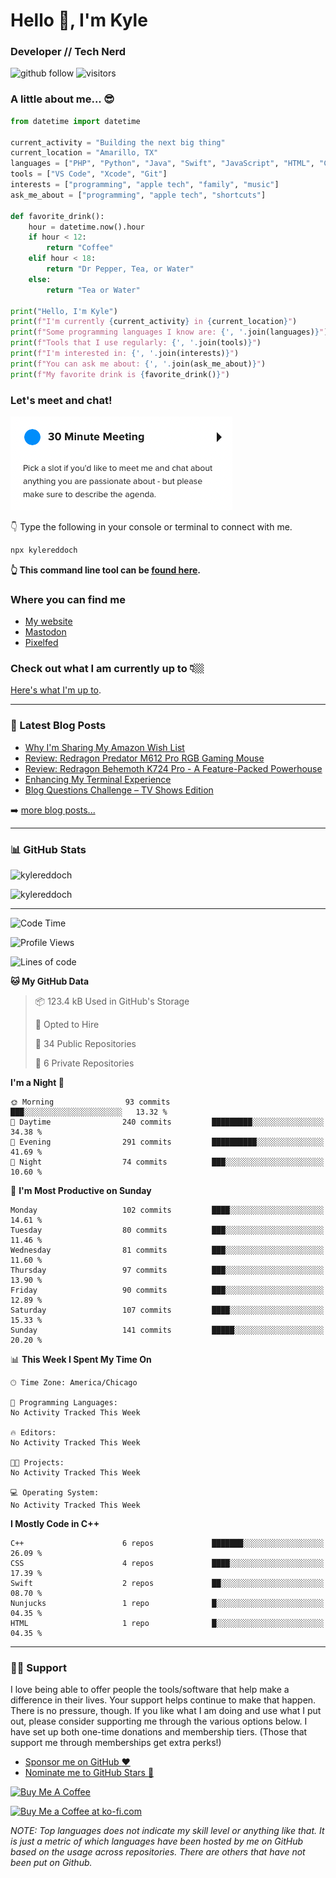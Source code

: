 # Hello 👋, I'm Kyle

### Developer // Tech Nerd

![github follow](https://img.shields.io/github/followers/kylereddoch?label=Followers&logo=github)
![visitors](https://visitor-badge.glitch.me/badge?page_id=kylereddoch.kylereddoch&left_color=black&right_color=blue)

### A little about me... 😎

```python
from datetime import datetime

current_activity = "Building the next big thing"
current_location = "Amarillo, TX"
languages = ["PHP", "Python", "Java", "Swift", "JavaScript", "HTML", "CSS"]
tools = ["VS Code", "Xcode", "Git"]
interests = ["programming", "apple tech", "family", "music"]
ask_me_about = ["programming", "apple tech", "shortcuts"]

def favorite_drink():
    hour = datetime.now().hour
    if hour < 12:
        return "Coffee"
    elif hour < 18:
        return "Dr Pepper, Tea, or Water"
    else:
        return "Tea or Water"

print("Hello, I'm Kyle")
print(f"I'm currently {current_activity} in {current_location}")
print(f"Some programming languages I know are: {', '.join(languages)}")
print(f"Tools that I use regularly: {', '.join(tools)}")
print(f"I'm interested in: {', '.join(interests)}")
print(f"You can ask me about: {', '.join(ask_me_about)}")
print(f"My favorite drink is {favorite_drink()}")
```

### Let's meet and chat!

[![Schedule a meeting with me!](images/schedule_meeting.png)][calendly30min]

👇 Type the following in your console or terminal to connect with me.

```bash
npx kylereddoch
```

**👆 This command line tool can be [found here](https://github.com/kylereddoch/npx_card). <!-- If you are interested in learning how to make your own command line tool, check out my [article here]().-->**

### Where you can find me

- [My website][website]
- [Mastodon][mastodon]
- [Pixelfed][pixelfed]

### Check out what I am currently up to 👇🏼

[Here's what I'm up to][now].

---

### 📝 Latest Blog Posts

<!-- BLOG-POST-LIST:START -->
- [Why I&#39;m Sharing My Amazon Wish List](https://weblog.kylereddoch.me/2025/04/why-im-sharing-my-amazon-wish-list)
- [Review: Redragon Predator M612 Pro RGB Gaming Mouse](https://weblog.kylereddoch.me/2025/04/review-redragon-predator-m612-pro-rgb-gaming-mouse)
- [Review: Redragon Behemoth K724 Pro - A Feature-Packed Powerhouse](https://weblog.kylereddoch.me/2025/03/review-redragon-behemoth-k724-pro-a-feature-packed-powerhouse)
- [Enhancing My Terminal Experience](https://weblog.kylereddoch.me/2025/02/enhancing-my-terminal-experience)
- [Blog Questions Challenge – TV Shows Edition](https://weblog.kylereddoch.me/2025/02/blog-questions-challenge-tv-shows-edition)
<!-- BLOG-POST-LIST:END -->

➡️ [more blog posts...](https://weblog.kylereddoch.me)

---

### 📊 GitHub Stats

<p><img src="https://github-readme-stats-sigma-rouge.vercel.app/api?username=kylereddoch&show_icons=true&hide_border=true&locale=en" alt="kylereddoch" /></p>
<p><img src="https://github-readme-stats-sigma-rouge.vercel.app/api/top-langs?username=kylereddoch&show_icons=true&hide_border=true&locale=en&layout=compact" alt="kylereddoch" /></p>

---

<!--START_SECTION:waka-->
![Code Time](http://img.shields.io/badge/Code%20Time-191%20hrs%2044%20mins-blue)

![Profile Views](http://img.shields.io/badge/Profile%20Views-1-blue)

![Lines of code](https://img.shields.io/badge/From%20Hello%20World%20I%27ve%20Written-108.9%20thousand%20lines%20of%20code-blue)

**🐱 My GitHub Data** 

> 📦 123.4 kB Used in GitHub's Storage 
 > 
> 💼 Opted to Hire
 > 
> 📜 34 Public Repositories 
 > 
> 🔑 6 Private Repositories 
 > 
**I'm a Night 🦉** 

```text
🌞 Morning                93 commits          ███░░░░░░░░░░░░░░░░░░░░░░   13.32 % 
🌆 Daytime                240 commits         █████████░░░░░░░░░░░░░░░░   34.38 % 
🌃 Evening                291 commits         ██████████░░░░░░░░░░░░░░░   41.69 % 
🌙 Night                  74 commits          ███░░░░░░░░░░░░░░░░░░░░░░   10.60 % 
```
📅 **I'm Most Productive on Sunday** 

```text
Monday                   102 commits         ████░░░░░░░░░░░░░░░░░░░░░   14.61 % 
Tuesday                  80 commits          ███░░░░░░░░░░░░░░░░░░░░░░   11.46 % 
Wednesday                81 commits          ███░░░░░░░░░░░░░░░░░░░░░░   11.60 % 
Thursday                 97 commits          ███░░░░░░░░░░░░░░░░░░░░░░   13.90 % 
Friday                   90 commits          ███░░░░░░░░░░░░░░░░░░░░░░   12.89 % 
Saturday                 107 commits         ████░░░░░░░░░░░░░░░░░░░░░   15.33 % 
Sunday                   141 commits         █████░░░░░░░░░░░░░░░░░░░░   20.20 % 
```


📊 **This Week I Spent My Time On** 

```text
🕑︎ Time Zone: America/Chicago

💬 Programming Languages: 
No Activity Tracked This Week

🔥 Editors: 
No Activity Tracked This Week

🐱‍💻 Projects: 
No Activity Tracked This Week

💻 Operating System: 
No Activity Tracked This Week
```

**I Mostly Code in C++** 

```text
C++                      6 repos             ███████░░░░░░░░░░░░░░░░░░   26.09 % 
CSS                      4 repos             ████░░░░░░░░░░░░░░░░░░░░░   17.39 % 
Swift                    2 repos             ██░░░░░░░░░░░░░░░░░░░░░░░   08.70 % 
Nunjucks                 1 repo              █░░░░░░░░░░░░░░░░░░░░░░░░   04.35 % 
HTML                     1 repo              █░░░░░░░░░░░░░░░░░░░░░░░░   04.35 % 
```




<!--END_SECTION:waka-->

---

### 🙏🏼 Support

I love being able to offer people the tools/software that help make a difference in their lives. Your support helps continue to make that happen. There is no pressure, though. If you like what I am doing and use what I put out, please consider supporting me through the various options below. I have set up both one-time donations and membership tiers. (Those that support me through memberships get extra perks!)

- [Sponsor me on GitHub :heart:][githubsponsor]
- [Nominate me to GitHub Stars :star2:][githubstars]

<a href="https://www.buymeacoffee.com/kylereddoch" target="_blank"><img src="https://cdn.buymeacoffee.com/buttons/v2/default-yellow.png" alt="Buy Me A Coffee" style="height: 60px !important;width: 217px !important;" ></a>

<a href='https://ko-fi.com/S6S374TCV' target='_blank'><img height='36' style='border:0px;height:36px;' src='https://cdn.ko-fi.com/cdn/kofi1.png?v=3' border='0' alt='Buy Me a Coffee at ko-fi.com' /></a>

_NOTE: Top languages does not indicate my skill level or anything like that. It is just a metric of which languages have been hosted by me on GitHub based on the usage across repositories. There are others that have not been put on Github._

[website]: https://kylereddoch.me
[mastodon]: https://infosec.exchange/@beardedtechguy
[pixelfed]: https://pixtagram.social/@beardedtechguy
[twitter]: https://twitter.com/winphankyle
[linkedin]: https://linkedin.com/in/kylereddoch
[wakatime]: https://wakatime.com/@10619014-9413-4a5b-a3df-2d3892b8a73d
[email]: kylereddoch@proton.me
[hwscourses]: https://www.hackingwithswift.com
[githubstars]: https://stars.github.com/nominate/
[githubsponsor]: https://github.com/sponsors/kylereddoch
[now]: https://now.kylereddoch.me/
[calendly30min]: https://calendly.com/beardedtechguy/30min
